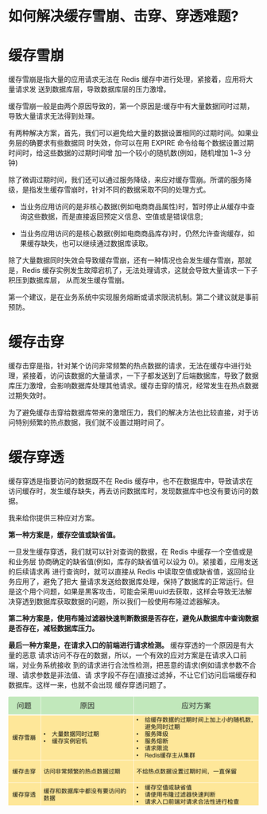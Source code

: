 # 如何解决缓存雪崩、击穿、穿透难题?

# 缓存雪崩

缓存雪崩是指大量的应用请求无法在 Redis 缓存中进行处理，紧接着，应用将大量请求发 送到数据库层，导致数据库层的压力激增。

缓存雪崩一般是由两个原因导致的，第一个原因是:缓存中有大量数据同时过期，导致大量请求无法得到处理。

有两种解决方案，首先，我们可以避免给大量的数据设置相同的过期时间。如果业务层的确要求有些数据同 时失效，你可以在用 EXPIRE 命令给每个数据设置过期时间时，给这些数据的过期时间增 加一个较小的随机数(例如，随机增加 1~3 分钟)

除了微调过期时间，我们还可以通过服务降级，来应对缓存雪崩。所谓的服务降级，是指发生缓存雪崩时，针对不同的数据采取不同的处理方式。

- 当业务应用访问的是非核心数据(例如电商商品属性)时，暂时停止从缓存中查询这些数据，而是直接返回预定义信息、空值或是错误信息;
  
- 当业务应用访问的是核心数据(例如电商商品库存)时，仍然允许查询缓存，如果缓存缺失，也可以继续通过数据库读取。

除了大量数据同时失效会导致缓存雪崩，还有一种情况也会发生缓存雪崩，那就是，Redis 缓存实例发生故障宕机了，无法处理请求，这就会导致大量请求一下子积压到数据库层， 从而发生缓存雪崩。

第一个建议，是在业务系统中实现服务熔断或请求限流机制。第二个建议就是事前预防。

# 缓存击穿

缓存击穿是指，针对某个访问非常频繁的热点数据的请求，无法在缓存中进行处理，紧接着，访问该数据的大量请求，一下子都发送到了后端数据库，导致了数据库压力激增，会影响数据库处理其他请求。缓存击穿的情况，经常发生在热点数据过期失效时。

为了避免缓存击穿给数据库带来的激增压力，我们的解决方法也比较直接，对于访问特别频繁的热点数据，我们就不设置过期时间了。

# 缓存穿透

缓存穿透是指要访问的数据既不在 Redis 缓存中，也不在数据库中，导致请求在访问缓存时，发生缓存缺失，再去访问数据库时，发现数据库中也没有要访问的数据。

我来给你提供三种应对方案。

**第一种方案是，缓存空值或缺省值。**

一旦发生缓存穿透，我们就可以针对查询的数据，在 Redis 中缓存一个空值或是和业务层 协商确定的缺省值(例如，库存的缺省值可以设为 0)。紧接着，应用发送的后续请求再 进行查询时，就可以直接从 Redis 中读取空值或缺省值，返回给业务应用了，避免了把大 量请求发送给数据库处理，保持了数据库的正常运行。但是这个用个问题，如果是黑客攻击，可能会采用uuid去获取，这样会导致无法解决穿透到数据库获取数据的问题，所以我们一般使用布隆过滤器解决。

**第二种方案是，使用布隆过滤器快速判断数据是否存在，避免从数据库中查询数据是否存在，减轻数据库压力。**

**最后一种方案是，在请求入口的前端进行请求检测。** 缓存穿透的一个原因是有大量的恶意 请求访问不存在的数据，所以，一个有效的应对方案是在请求入口前端，对业务系统接收 到的请求进行合法性检测，把恶意的请求(例如请求参数不合理、请求参数是非法值、请 求字段不存在)直接过滤掉，不让它们访问后端缓存和数据库。这样一来，也就不会出现 缓存穿透问题了。


![img](./assets/image-20220311184842520.png)





